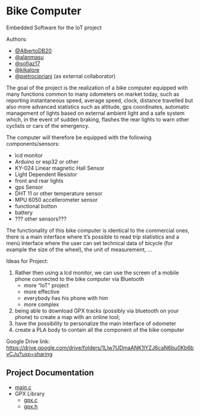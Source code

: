 # Bike Computer

Embedded Software for the IoT project

Authors:
- [@AlbertoDB20](https://github.com/AlbertoDB20)
- [@alanmasu](https://github.com/alanmasu)
- [@sofiaz17](https://github.com/Sofiaz17)
- [@kikalore](https://github.com/kikalore)
- [@pietrocipriani](https://github.com/pietrocipriani) (as external collaborator)


The goal of the project is the realization of a bike computer equipped with many functions common to many odometers on market today, such as reporting instantaneous speed, average speed, clock, distance travelled but also more advanced statistics such as altitude, gps coordinates, automatic management of lights based on external ambient light and a safe system which, in the event of sudden braking, flashes the rear lights to warn other cyclists or cars of the emergency.

The computer will therefore be equipped with the following components/sensors:
- lcd monitor
- Arduino or esp32 or other
- KY-024 Linear magnetic Hall Sensor
- Light Dependent Resistor
- front and rear lights
- gps Sensor
- DHT 11 or other temperature sensor
- MPU 6050 accellerometer sensor
- functional botton
- battery
- ??? other sensors???

The functionality of this bike computer is identical to the commercial ones, there is a main interface where it’s possible to read trip statistics and a menù interface where the user can set technical data of bicycle (for example the size of the wheel), the unit of measurement, …

Ideas for Project:
1) Rather then using a lcd monitor, we can use the screen of a mobile phone connected to the bike computer via Bluetooth
	+ more “IoT” project
	+ more effective
	+ everybody has his phone with him
	- more complex
2) being able to download GPX tracks (possibly via bluetooth on your phone) to create a map with an online tool;
3) have the possibility to personalize the main interface of odometer
4) create a PLA body to contain all the component of the bike computer


Google Drive link:
https://drive.google.com/drive/folders/1Llw7UDmaANK1lYZJ6caN6bu0Kb6bvCJu?usp=sharing

## Project Documentation

- [main.c](#main.c)
- GPX Library
	- [gpx.c](#gpx.c)
	- [gpx.h](#gpx.h)